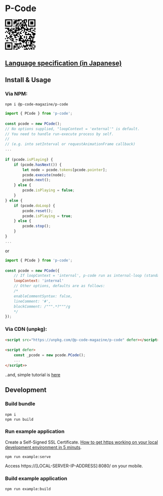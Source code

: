 # P-Code

<a href="https://p-code-magazine.github.io/"><img src="/P-QR-Code.png" width="100"></a>

## [Language specification (in Japanese)](/LANGSPEC.md)


## Install & Usage

### Via NPM:

```shellscript
npm i @p-code-magazine/p-code
```


```javascript
import { PCode } from 'p-code';

const pcode = new PCode();
// No options supplied, "loopContext = 'external'" is default.
// You need to handle run-execute process by self.
//
// (e.g. into setInterval or requestAnimationFrame callback)
...

if (pcode.isPlaying) {
    if (pcode.hasNext()) {
        let node = pcode.tokens[pcode.pointer];
        pcode.execute(node);
        pcode.next();
    } else {
        pcode.isPlaying = false;
    }
} else {
    if (pcode.doLoop) {
        pcode.reset();
        pcode.isPlaying = true;
    } else {
        pcode.stop();
    }
}
...
```

or

```javascript
import { PCode } from 'p-code';

const pcode = new PCode({
    // If loopContext = 'internal', p-code run as internal-loop (standalone) mode.
    loopContext: 'internal'
    // Other options, defaults are as follows:
    /*
    enableCommentSyntax: false,
    lineComment: '#',
    blockComment: /""".*?"""/g
    */
});
```


### Via CDN (unpkg):

```html
<script src="https://unpkg.com/@p-code-magazine/p-code" defer></script>

<script defer>
    const _pcode = new pcode.PCode();
    ...
</script>>
```


..and, simple tutorial is [here](examples/tutorial.html)

## Development

### Build bundle

```
npm i
npm run build
```

### Run example application

Create a Self-Signed SSL Certificate. [How to get https working on your local development environment in 5 minuts](https://www.freecodecamp.org/news/how-to-get-https-working-on-your-local-development-environment-in-5-minutes-7af615770eec/).

```
npm run example:serve
```

Access https://[LOCAL-SERVER-IP-ADDRESS]:8080/ on your mobile.

### Build example application

```
npm run example:build
```
